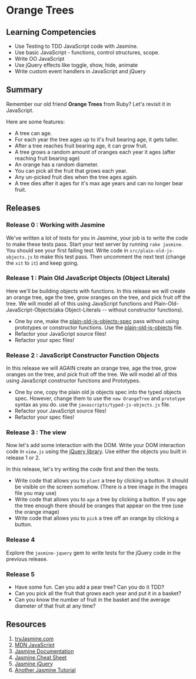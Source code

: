 # Orange Trees

## Learning Competencies

* Use Testing to TDD JavaScript code with Jasmine.
* Use basic JavaScript - functions, control structures, scope.
* Write OO JavaScript 
* Use jQuery effects like toggle, show, hide, animate
* Write custom event handlers in JavaScript and jQuery

## Summary

Remember our old friend **Orange Trees** from Ruby? Let's revisit it in JavaScript.

Here are some features:
* A tree can age.
* For each year the tree ages up to it's fruit bearing age, it gets taller.
* After a tree reaches fruit bearing age, it can grow fruit.
* A tree grows a random amount of oranges each year it ages (after reaching fruit bearing age)
* An orange has a random diameter.
* You can pick all the fruit that grows each year. 
* Any un-picked fruit dies when the tree ages again.
* A tree dies after it ages for it's max age years and can no longer bear fruit.  

## Releases

### Release 0 : Working with Jasmine

We've written a lot of tests for you in Jasmine, your job is to write the code to make these tests pass.  Start your test server by running `rake jasmine`.  You should see your first failing test.  Write code in `src/plain-old-js-objects.js` to make this test pass.  Then uncomment the next test (change the `xit` to `it`) and keep going.

### Release 1 : Plain Old JavaScript Objects (Object Literals)

Here we'll be building objects with functions. In this release we will create an
orange tree, age the tree, grow oranges on the tree, and pick fruit off the
tree.  We will model all of this using JavaScript functions and
Plain-Old-JavaScript-Objects(aka Object-Literals -- without constructor functions).

* One by one, make the
  [plain-old-js-objects-spec](./spec/javascripts/plain-old-js-objects-spec.js)
  pass without using prototypes or constructor functions. Use the
  [plain-old-js-objects](./javascripts/src/plain-old-js-objects.js) file.
* Refactor your JavaScript source files!
* Refactor your spec files!

### Release 2 : JavaScript Constructor Function Objects

In this release we will AGAIN create an orange tree, age the tree, grow oranges
on the tree, and pick fruit off the tree.  We will model all of this using
JavaScript constructor functions and Prototypes.

* One by one, copy the plain old js objects spec into the typed objects spec.
  However, change them to use the `new OrangeTree` and `prototype` syntax as you
  do. use the `javascripts/typed-js-objects.js` file.
* Refactor your JavaScript source files!
* Refactor your spec files!


### Release 3 : The view

Now let's add some interaction with the DOM. Write your DOM interaction code in
`view.js` using the [jQuery library](http://jquery.com/). Use either the objects you built in release 1 or 2.

In this release, let's try writing the code first and then the tests.

* Write code that allows you to `plant` a tree by clicking a button. It should
  be visible on the screen somehow. (There is a tree image in the images file you may use)
* Write code that allows you to `age` a tree by clicking a button.  If you age the tree enough there should be oranges that appear on the tree (use the orange image)
* Write code that allows you to `pick` a tree off an orange by clicking a
  button. 
 
### Release 4

Explore the `jasmine-jquery` gem to write tests for the jQuery code in the previous release.

### Release 5

* Have some fun.  Can you add a pear tree? Can you do it TDD? 
* Can you pick all the fruit that grows each year and put it in a basket?
* Can you know the number of fruit in the basket and the average diameter of that fruit at any time?

## Resources

1. [tryJasmine.com](http://tryjasmine.com)
1. [MDN JavaScript](https://developer.mozilla.org/en-US/docs/Web/JavaScript/Guide)
1. [Jasmine Documentation](http://pivotal.github.io/jasmine/)
1. [Jasmine Cheat Sheet](http://www.cheatography.com/citguy/cheat-sheets/jasmine-js-testing/)
1. [Jasmine jQuery](https://github.com/velesin/jasmine-jquery)
1. [Another Jasmine Tutorial](http://evanhahn.com/how-do-i-jasmine/)
